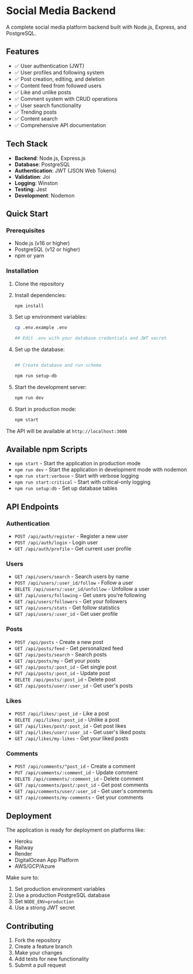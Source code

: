 # Social Media Backend

A complete social media platform backend built with Node.js, Express, and PostgreSQL.

## Features

- ✅ User authentication (JWT)
- ✅ User profiles and following system
- ✅ Post creation, editing, and deletion
- ✅ Content feed from followed users
- ✅ Like and unlike posts
- ✅ Comment system with CRUD operations
- ✅ User search functionality
- ✅ Trending posts
- ✅ Content search
- ✅ Comprehensive API documentation

## Tech Stack

- **Backend**: Node.js, Express.js
- **Database**: PostgreSQL
- **Authentication**: JWT (JSON Web Tokens)
- **Validation**: Joi
- **Logging**: Winston
- **Testing**: Jest
- **Development**: Nodemon

## Quick Start

### Prerequisites

- Node.js (v16 or higher)
- PostgreSQL (v12 or higher)
- npm or yarn

### Installation

1. Clone the repository
2. Install dependencies:
   ```bash
   npm install
   ```

3. Set up environment variables:
   ```bash
   cp .env.example .env

   ## Edit .env with your database credentials and JWT secret

   ```

4. Set up the database:

   ```bash

   ## Create database and run schema

   npm run setup-db
   ```

5. Start the development server:

   ```bash
   npm run dev
   ```

6. Start in production mode:

   ```bash
   npm start
   ```

The API will be available at `http://localhost:3000`

## Available npm Scripts

- `npm start` - Start the application in production mode
- `npm run dev` - Start the application in development mode with nodemon
- `npm run start:verbose` - Start with verbose logging
- `npm run start:critical` - Start with critical-only logging
- `npm run setup:db` - Set up database tables

## API Endpoints

### Authentication

- `POST /api/auth/register` - Register a new user
- `POST /api/auth/login` - Login user
- `GET /api/auth/profile` - Get current user profile

### Users

- `GET /api/users/search` - Search users by name
- `POST /api/users/:user_id/follow` - Follow a user
- `DELETE /api/users/:user_id/unfollow` - Unfollow a user
- `GET /api/users/following` - Get users you're following
- `GET /api/users/followers` - Get your followers
- `GET /api/users/stats` - Get follow statistics
- `GET /api/users/:user_id` - Get user profile

### Posts

- `POST /api/posts` - Create a new post
- `GET /api/posts/feed` - Get personalized feed
- `GET /api/posts/search` - Search posts
- `GET /api/posts/my` - Get your posts
- `GET /api/posts/:post_id` - Get single post
- `PUT /api/posts/:post_id` - Update post
- `DELETE /api/posts/:post_id` - Delete post
- `GET /api/posts/user/:user_id` - Get user's posts

### Likes

- `POST /api/likes/:post_id` - Like a post
- `DELETE /api/likes/:post_id` - Unlike a post
- `GET /api/likes/post/:post_id` - Get post likes
- `GET /api/likes/user/:user_id` - Get user's liked posts
- `GET /api/likes/my-likes` - Get your liked posts

### Comments

- `POST /api/comments/"post_id` - Create a comment
- `PUT /api/comments/:comment_id` - Update comment
- `DELETE /api/comments/:comment_id` - Delete comment
- `GET /api/comments/post/:post_id` - Get post comments
- `GET /api/comments/user/:user_id` - Get user's comments
- `GET /api/comments/my-comments` - Get your comments

## Deployment

The application is ready for deployment on platforms like:

- Heroku
- Railway
- Render
- DigitalOcean App Platform
- AWS/GCP/Azure

Make sure to:

1. Set production environment variables
2. Use a production PostgreSQL database
3. Set `NODE_ENV=production`
4. Use a strong JWT secret

## Contributing

1. Fork the repository
2. Create a feature branch
3. Make your changes
4. Add tests for new functionality
5. Submit a pull request
